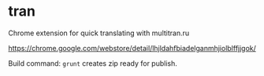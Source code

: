 tran
====

Chrome extension for quick translating with multitran.ru

https://chrome.google.com/webstore/detail/lhjldahfbiadelganmhjiolblffjjgok/


Build command: `grunt` creates zip ready for publish.

